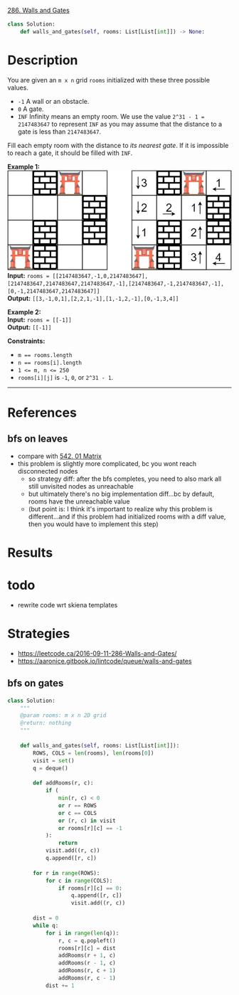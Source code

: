 [286. Walls and Gates](https://neetcode.io/problems/islands-and-treasure)

```python
class Solution:
    def walls_and_gates(self, rooms: List[List[int]]) -> None:

```

# Description

You are given an `m x n` grid `rooms` initialized with these three possible values.

- `-1` A wall or an obstacle.
- `0` A gate.
- `INF` Infinity means an empty room. We use the value `2^31 - 1 = 2147483647` to represent `INF` as you may assume that the distance to a gate is less than `2147483647`.

Fill each empty room with the distance to _its nearest gate_. If it is impossible to reach a gate, it should be filled with `INF`.

**Example 1:**  
![](!assets/attachments/Pasted%20image%2020240417144419.png)  
**Input:** `rooms = [[2147483647,-1,0,2147483647],[2147483647,2147483647,2147483647,-1],[2147483647,-1,2147483647,-1],[0,-1,2147483647,2147483647]]`  
**Output:** `[[3,-1,0,1],[2,2,1,-1],[1,-1,2,-1],[0,-1,3,4]]`


**Example 2:**  
**Input:** `rooms = [[-1]]`  
**Output:** `[[-1]]`

**Constraints:**
- `m == rooms.length`
- `n == rooms[i].length`
- `1 <= m, n <= 250`
- `rooms[i][j]` is `-1`, `0`, or `2^31 - 1`.

---


# References

## bfs on leaves
- compare with [542. 01 Matrix](542.%2001%20Matrix.md)
- this problem is slightly more complicated, bc you wont reach disconnected nodes
	- so strategy diff: after the bfs completes, you need to also mark all still unvisited nodes as unreachable
	- but ultimately there's no big implementation diff...bc by default, rooms have the unreachable value
	- (but point is: I think it's important to realize why this problem is different...and if this problem had initialized rooms with a diff value, then you would have to implement this step)



# Results



# todo
- rewrite code wrt skiena templates


# Strategies


- https://leetcode.ca/2016-09-11-286-Walls-and-Gates/
- https://aaronice.gitbook.io/lintcode/queue/walls-and-gates


## bfs on gates
```python
class Solution:
    """
    @param rooms: m x n 2D grid
    @return: nothing
    """

    def walls_and_gates(self, rooms: List[List[int]]):
        ROWS, COLS = len(rooms), len(rooms[0])
        visit = set()
        q = deque()

        def addRooms(r, c):
            if (
                min(r, c) < 0
                or r == ROWS
                or c == COLS
                or (r, c) in visit
                or rooms[r][c] == -1
            ):
                return
            visit.add((r, c))
            q.append([r, c])

        for r in range(ROWS):
            for c in range(COLS):
                if rooms[r][c] == 0:
                    q.append([r, c])
                    visit.add((r, c))

        dist = 0
        while q:
            for i in range(len(q)):
                r, c = q.popleft()
                rooms[r][c] = dist
                addRooms(r + 1, c)
                addRooms(r - 1, c)
                addRooms(r, c + 1)
                addRooms(r, c - 1)
            dist += 1

```